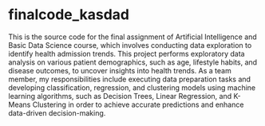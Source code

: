 # finalcode_kasdad
This is the source code for the final assignment of Artificial Intelligence and Basic Data Science course, which involves conducting data exploration to identify health admission trends. This project performs exploratory data analysis on various patient demographics, such as age, lifestyle habits, and disease outcomes, to uncover insights into health trends. As a team member, my responsibilities include executing data preparation tasks and developing classification, regression, and clustering models using machine learning algorithms, such as Decision Trees, Linear Regression, and K-Means Clustering in order to achieve accurate predictions and enhance data-driven decision-making.
